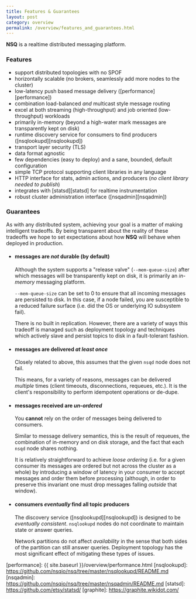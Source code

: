 ```yaml
---
title: Features & Guarantees
layout: post
category: overview
permalink: /overview/features_and_guarantees.html
---
```


**NSQ** is a realtime distributed messaging platform.

### Features

 * support distributed topologies with no SPOF
 * horizontally scalable (no brokers, seamlessly add more nodes to the cluster)
 * low-latency push based message delivery ([performance][performance])
 * combination load-balanced *and* multicast style message routing
 * excel at both streaming (high-throughput) and job oriented (low-throughput) workloads
 * primarily in-memory (beyond a high-water mark messages are transparently kept on disk)
 * runtime discovery service for consumers to find producers ([nsqlookupd][nsqlookupd])
 * transport layer security (TLS)
 * data format agnostic
 * few dependencies (easy to deploy) and a sane, bounded, default configuration
 * simple TCP protocol supporting client libraries in any language
 * HTTP interface for stats, admin actions, and producers (*no client library needed to publish*)
 * integrates with [statsd][statsd] for realtime instrumentation
 * robust cluster administration interface ([nsqadmin][nsqadmin])

### Guarantees

As with any distributed system, achieving your goal is a matter of making intelligent tradeoffs.
By being transparent about the reality of these tradeoffs we hope to set expectations about how
**NSQ** will behave when deployed in production.

* #### messages are *not* durable (by default)

  Although the system supports a "release valve" (`--mem-queue-size`) after which messages will
  be transparently kept on disk, it is primarily an *in-memory* messaging platform.

  `--mem-queue-size` can be set to 0 to ensure that all incoming messages are persisted to disk.
  In this case, if a node failed, you are susceptible to a reduced failure surface (i.e. did the
  OS or underlying IO subsystem fail).

  There is no built in replication.  However, there are a variety of ways this tradeoff is managed
  such as deployment topology and techniques which actively slave and persist topics to disk in a
  fault-tolerant fashion.

* #### messages are delivered *at least once*

  Closely related to above, this assumes that the given `nsqd` node does not fail.

  This means, for a variety of reasons, messages can be delivered *multiple* times (client
  timeouts, disconnections, requeues, etc.).  It is the client's responsibility to perform
  idempotent operations or de-dupe.

* #### messages received are *un-ordered*

  You **cannot** rely on the order of messages being delivered to consumers.

  Similar to message delivery semantics, this is the result of requeues, the combination of
  in-memory and on disk storage, and the fact that each `nsqd` node shares nothing.

  It is relatively straightforward to achieve *loose ordering* (i.e. for a given consumer its
  messages are ordered but not across the cluster as a whole) by introducing a window of latency in
  your consumer to accept messages and order them before processing (although, in order to preserve
  this invariant one must drop messages falling *outside* that window).

* #### consumers *eventually* find all topic producers

  The discovery service ([nsqlookupd][nsqlookupd]) is designed to be *eventually consistent*.
  `nsqlookupd` nodes do not coordinate to maintain state or answer queries.

  Network partitions do not affect *availability* in the sense that both sides of the partition can
  still answer queries.  Deployment topology has the most significant effect of mitigating these
  types of issues.

[performance]: {{ site.baseurl }}/overview/performance.html
[nsqlookupd]: https://github.com/nsqio/nsq/tree/master/nsqlookupd/README.md
[nsqadmin]: https://github.com/nsqio/nsq/tree/master/nsqadmin/README.md
[statsd]: https://github.com/etsy/statsd/
[graphite]: https://graphite.wikidot.com/
